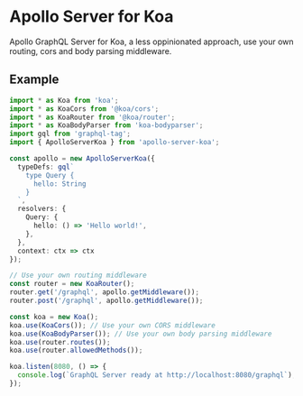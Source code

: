 # Apollo Server for Koa
Apollo GraphQL Server for Koa, a less oppinionated approach, use your own routing, cors and body parsing middleware.

## Example
```ts
import * as Koa from 'koa';
import * as KoaCors from '@koa/cors';
import * as KoaRouter from '@koa/router';
import * as KoaBodyParser from 'koa-bodyparser';
import gql from 'graphql-tag';
import { ApolloServerKoa } from 'apollo-server-koa';

const apollo = new ApolloServerKoa({ 
  typeDefs: gql`
    type Query {
      hello: String
    }
  `,
  resolvers: {
    Query: {
      hello: () => 'Hello world!',
    },
  },
  context: ctx => ctx 
});

// Use your own routing middleware
const router = new KoaRouter();
router.get('/graphql', apollo.getMiddleware());
router.post('/graphql', apollo.getMiddleware());

const koa = new Koa();
koa.use(KoaCors()); // Use your own CORS middleware
koa.use(KoaBodyParser()); // Use your own body parsing middleware
koa.use(router.routes());
koa.use(router.allowedMethods());

koa.listen(8080, () => {
  console.log(`GraphQL Server ready at http://localhost:8080/graphql`);
});
```